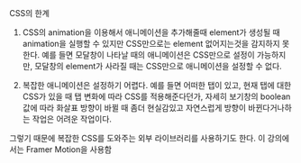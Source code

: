 CSS의 한계

1.  CSS의 animation을 이용해서 애니메이션을 추가해줄때
    element가 생성될 때 animation을 실행할 수 있지만 CSS만으로는 element 없어지는것을 감지하지 못한다.
    예를 들면 모달창이 나타날 때의 애니메이션은 CSS만으로 설정이 가능하지만, 모달창의 element가 사라질 때는
    CSS만으로 애니메이션을 설정할 수 없다.

2.  복잡한 애니메이션은 설정하기 어렵다.
    예를 들면 어떠한 탭이 있고, 현재 탭에 대한 CSS가 있을 때 탭 변화에 따라 CSS를 적용해준다던가,
    자세히 보기창의 boolean값에 따라 화살표 방향이 바뀔 때 좀더 현실감있고 자연스럽게 방향이 바뀐다거나하는
    작업은 어려운 작업이다.

그렇기 때문에 복잡한 CSS를 도와주는 외부 라이브러리를 사용하기도 한다.
이 강의에서는 Framer Motion을 사용함
